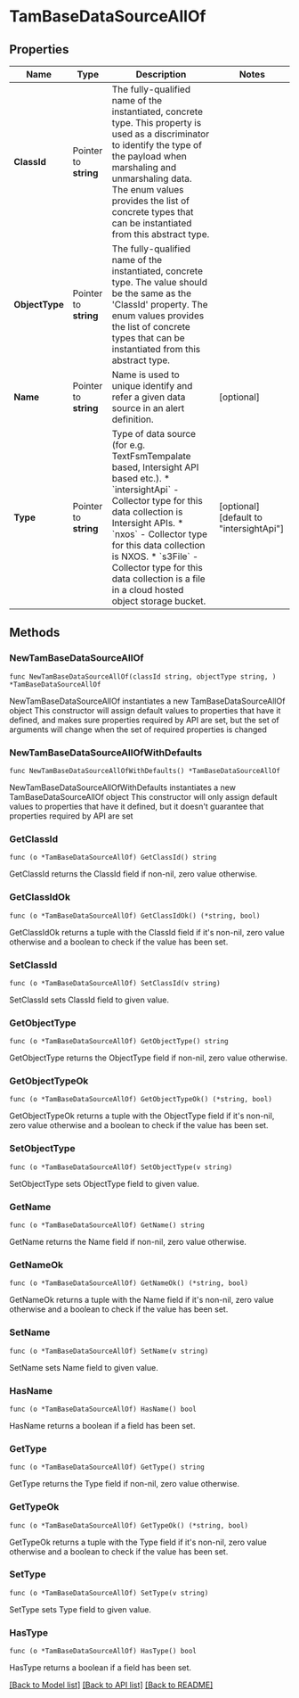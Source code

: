 # TamBaseDataSourceAllOf

## Properties

Name | Type | Description | Notes
------------ | ------------- | ------------- | -------------
**ClassId** | Pointer to **string** | The fully-qualified name of the instantiated, concrete type. This property is used as a discriminator to identify the type of the payload when marshaling and unmarshaling data. The enum values provides the list of concrete types that can be instantiated from this abstract type. | 
**ObjectType** | Pointer to **string** | The fully-qualified name of the instantiated, concrete type. The value should be the same as the &#39;ClassId&#39; property. The enum values provides the list of concrete types that can be instantiated from this abstract type. | 
**Name** | Pointer to **string** | Name is used to unique identify and refer a given data source in an alert definition. | [optional] 
**Type** | Pointer to **string** | Type of data source (for e.g. TextFsmTempalate based, Intersight API based etc.). * &#x60;intersightApi&#x60; - Collector type for this data collection is Intersight APIs. * &#x60;nxos&#x60; - Collector type for this data collection is NXOS. * &#x60;s3File&#x60; - Collector type for this data collection is a file in a cloud hosted object storage bucket. | [optional] [default to "intersightApi"]

## Methods

### NewTamBaseDataSourceAllOf

`func NewTamBaseDataSourceAllOf(classId string, objectType string, ) *TamBaseDataSourceAllOf`

NewTamBaseDataSourceAllOf instantiates a new TamBaseDataSourceAllOf object
This constructor will assign default values to properties that have it defined,
and makes sure properties required by API are set, but the set of arguments
will change when the set of required properties is changed

### NewTamBaseDataSourceAllOfWithDefaults

`func NewTamBaseDataSourceAllOfWithDefaults() *TamBaseDataSourceAllOf`

NewTamBaseDataSourceAllOfWithDefaults instantiates a new TamBaseDataSourceAllOf object
This constructor will only assign default values to properties that have it defined,
but it doesn't guarantee that properties required by API are set

### GetClassId

`func (o *TamBaseDataSourceAllOf) GetClassId() string`

GetClassId returns the ClassId field if non-nil, zero value otherwise.

### GetClassIdOk

`func (o *TamBaseDataSourceAllOf) GetClassIdOk() (*string, bool)`

GetClassIdOk returns a tuple with the ClassId field if it's non-nil, zero value otherwise
and a boolean to check if the value has been set.

### SetClassId

`func (o *TamBaseDataSourceAllOf) SetClassId(v string)`

SetClassId sets ClassId field to given value.


### GetObjectType

`func (o *TamBaseDataSourceAllOf) GetObjectType() string`

GetObjectType returns the ObjectType field if non-nil, zero value otherwise.

### GetObjectTypeOk

`func (o *TamBaseDataSourceAllOf) GetObjectTypeOk() (*string, bool)`

GetObjectTypeOk returns a tuple with the ObjectType field if it's non-nil, zero value otherwise
and a boolean to check if the value has been set.

### SetObjectType

`func (o *TamBaseDataSourceAllOf) SetObjectType(v string)`

SetObjectType sets ObjectType field to given value.


### GetName

`func (o *TamBaseDataSourceAllOf) GetName() string`

GetName returns the Name field if non-nil, zero value otherwise.

### GetNameOk

`func (o *TamBaseDataSourceAllOf) GetNameOk() (*string, bool)`

GetNameOk returns a tuple with the Name field if it's non-nil, zero value otherwise
and a boolean to check if the value has been set.

### SetName

`func (o *TamBaseDataSourceAllOf) SetName(v string)`

SetName sets Name field to given value.

### HasName

`func (o *TamBaseDataSourceAllOf) HasName() bool`

HasName returns a boolean if a field has been set.

### GetType

`func (o *TamBaseDataSourceAllOf) GetType() string`

GetType returns the Type field if non-nil, zero value otherwise.

### GetTypeOk

`func (o *TamBaseDataSourceAllOf) GetTypeOk() (*string, bool)`

GetTypeOk returns a tuple with the Type field if it's non-nil, zero value otherwise
and a boolean to check if the value has been set.

### SetType

`func (o *TamBaseDataSourceAllOf) SetType(v string)`

SetType sets Type field to given value.

### HasType

`func (o *TamBaseDataSourceAllOf) HasType() bool`

HasType returns a boolean if a field has been set.


[[Back to Model list]](../README.md#documentation-for-models) [[Back to API list]](../README.md#documentation-for-api-endpoints) [[Back to README]](../README.md)


